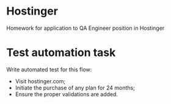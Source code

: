 # Hostinger
Homework for application to QA Engineer position in Hostinger

# Test automation task

Write automated test for this flow:  
  *  Visit hostinger.com;  
  *  Initiate the purchase of any plan for 24 months;  
  *  Ensure the proper validations are added.
